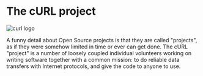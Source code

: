 # The cURL project

![curl logo](curl-logo.jpg)

A funny detail about Open Source projects is that they are called "projects",
as if they were somehow limited in time or ever can get done. The cURL
"project" is a number of loosely coupled individual volunteers working on
writing software together with a common mission: to do reliable data transfers
with Internet protocols, and give the code to anyone to use.
